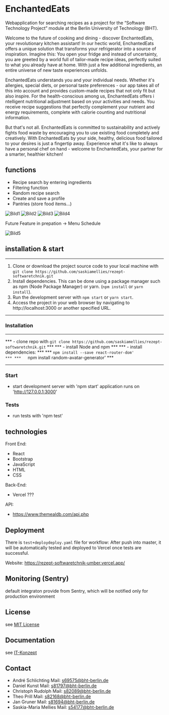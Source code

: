 # EnchantedEats
 Webapplication for searching recipes as a project for the “Software Technology Project” module at the Berlin University of Technology (BHT).

 Welcome to the future of cooking and dining - discover EnchantedEats, your revolutionary kitchen assistant! In our hectic world, 
 EnchantedEats offers a unique solution that transforms your refrigerator into a source of inspiration. Imagine this: You open your 
 fridge and instead of uncertainty, you are greeted by a world full of tailor-made recipe ideas, perfectly suited to what you already 
 have at home. With just a few additional ingredients, an entire universe of new taste experiences unfolds.

 EnchantedEats understands you and your individual needs. Whether it's allergies, special diets, or personal taste preferences - 
 our app takes all of this into account and provides custom-made recipes that not only fit but also inspire. For the health-conscious among us, 
 EnchantedEats offers i ntelligent nutritional adjustment based on your activities and needs. You receive recipe suggestions that perfectly 
 complement your nutrient and energy requirements, complete with calorie counting and nutritional information.

 But that's not all. EnchantedEats is committed to sustainability and actively fights food waste by encouraging you to use existing food 
 completely and creatively. With EnchantedEats by your side, healthy, delicious food tailored to your desires is just a fingertip away. 
 Experience what it's like to always have a personal chef on hand - welcome to EnchantedEats, your partner for a smarter, healthier kitchen!

## functions
 - Recipe search by entering ingredients
 - Filtering function
 - Random recipe search
 - Create and save a profile
 - Pantries (store food items...)

![Bild1](./documentation/img/Bild1.png)
![Bild2](./documentation/img/Bild2.png)
![Bild3](./documentation/img/Bild3.png)
![Bild4](./documentation/img/Bild4.png)

Future Feature
 in prepation -> Menu Schedule

![Bild5](./documentation/img/Bild5.png)


## installation & start
****************************************************************************************************
1. Clone or download the project source code to your local machine with
   `git clone https://github.com/saskiamellies/rezept-softwaretchnik.git`
3. Install dependencies. This can be done using a package manager such as npm (Node Package Manager) or yarn.
   (`npm install` or `yarn install`).
4. Run the development server with `npm start` or `yarn start`.
5. Access the project in your web browser by navigating to http://localhost:3000 or another specified URL.
****************************************************************************************************


### Installation 
****************************************************************************************************
*** - clone repo with `git clone https://github.com/saskiamellies/rezept-softwaretchnik.git`     ***
*** - install Node and npm                                                                       ***
*** - install dependencies:                                                                      ***
***   `npm install --save react-router-dom'                                                      ***
***   `npm install random-avatar-generator'                                                      ***
****************************************************************************************************

### Start
 - start development server with 'npm start'
   application runs on 'http://127.0.0.1:3000'


### Tests
 - run tests with 'npm test'


## technologies
Front End:
 - React
 - Bootstrap
 - JavaScript
 - HTML
 - CSS

Back-End:
 - Vercel ???

API:
 - https://www.themealdb.com/api.php


## Deployment
There is `test+deploydeploy.yaml` file for workflow: After push into master, it will be automatically tested and deployed to Vercel once tests are successful. 

Website: https://rezept-softwaretchnik-umber.vercel.app/


## Monitoring (Sentry)
default integraton provide from Sentry, which will be notified only for production environment


## License
see [MIT License](LICENSE) 


## Documentation
see [IT-Konzept](documentation/Index.md)


## Contact
 - André Schlichting     Mail: s69575@bht-berlin.de
 - Daniel Kunst          Mail: s81797@bht-berlin.de
 - Christoph Rudolph     Mail: s82089@bht-berlin.de
 - Theo Prill            Mail: s82168@bht-berlin.de
 - Jan Gruner            Mail: s81694@bht-berlin.de
 - Saskia-Maria Mellies  Mail: s54177@bht-berlin.de


